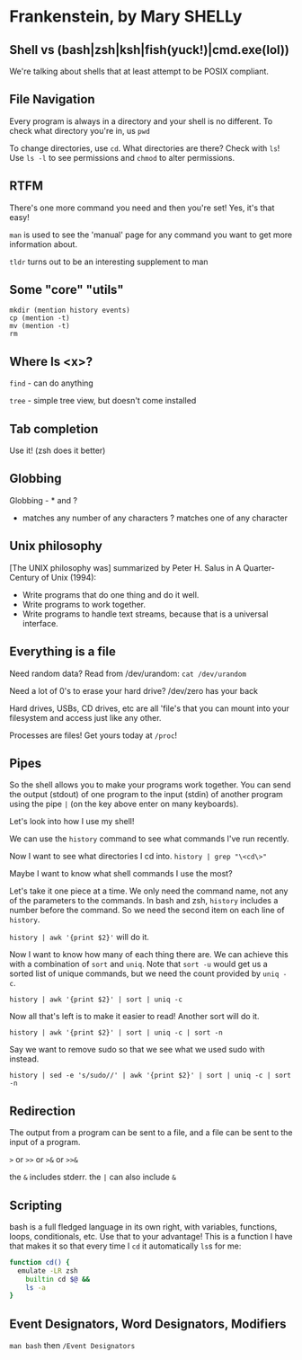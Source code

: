 # Frankenstein, by Mary SHELLy

## Shell vs (bash|zsh|ksh|fish(yuck!)|cmd.exe(lol))

We're talking about shells that at least attempt to be POSIX compliant.

## File Navigation

Every program is always in a directory and your shell is no different. To check
what directory you're in, us `pwd`

To change directories, use `cd`. What directories are there? Check with `ls`!
Use `ls -l` to see permissions and `chmod` to alter permissions.

## RTFM

There's one more command you need and then you're set! Yes, it's that easy!

`man` is used to see the 'manual' page for any command you want to get more
information about.

`tldr` turns out to be an interesting supplement to man

## Some "core" "utils"

```
mkdir (mention history events)
cp (mention -t)
mv (mention -t)
rm
```

## Where Is \<x\>?

`find` - can do anything

`tree` - simple tree view, but doesn't come installed

## Tab completion

Use it! (zsh does it better)

## Globbing

Globbing - * and ?
* matches any number of any characters
? matches one of any character

## Unix philosophy

[The UNIX philosophy was] summarized by Peter H. Salus in A Quarter-Century of
Unix (1994):

 - Write programs that do one thing and do it well.
 - Write programs to work together.
 - Write programs to handle text streams, because that is a universal interface.

## Everything is a file

Need random data? Read from /dev/urandom: `cat /dev/urandom`

Need a lot of 0's to erase your hard drive? /dev/zero has your back

Hard drives, USBs, CD drives, etc are all 'file's that you can mount into your
filesystem and access just like any other.

Processes are files! Get yours today at `/proc`!

## Pipes

So the shell allows you to make your programs work together. You can send the
output (stdout) of one program to the input (stdin) of another program using the
pipe `|` (on the key above enter on many keyboards).

Let's look into how I use my shell!

We can use the `history` command to see what commands I've run recently.

Now I want to see what directories I cd into. `history | grep "\<cd\>"`

Maybe I want to know what shell commands I use the most?

Let's take it one piece at a time. We only need the command name, not any of the
parameters to the commands. In bash and zsh, `history` includes a number before
the command. So we need the second item on each line of `history`.

`history | awk '{print $2}'` will do it.

Now I want to know how many of each thing there are. We can achieve this with a
combination of `sort` and `uniq`. Note that `sort -u` would get us a sorted list
of unique commands, but we need the count provided by `uniq -c`.

`history | awk '{print $2}' | sort | uniq -c`

Now all that's left is to make it easier to read! Another sort will do it.

`history | awk '{print $2}' | sort | uniq -c | sort -n`

Say we want to remove sudo so that we see what we used sudo with instead.

`history | sed -e 's/sudo//' | awk '{print $2}' | sort | uniq -c | sort -n`

## Redirection

The output from a program can be sent to a file, and a file can be sent to the
input of a program.

`>` or `>>` or `>&` or `>>&`

the `&` includes stderr. the `|` can also include `&`

## Scripting

bash is a full fledged language in its own right, with variables, functions,
loops, conditionals, etc. Use that to your advantage! This is a function I have
that makes it so that every time I `cd` it automatically `ls`s for me:

```bash
function cd() {
  emulate -LR zsh
    builtin cd $@ &&
    ls -a
}
```

## Event Designators, Word Designators, Modifiers

`man bash` then `/Event Designators`

<!-- vim: set tw=80:-->
